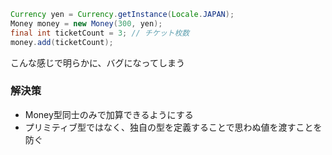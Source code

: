 
```java
Currency yen = Currency.getInstance(Locale.JAPAN);
Money money = new Money(300, yen);
final int ticketCount = 3; // チケット枚数
money.add(ticketCount);
```
こんな感じで明らかに、バグになってしまう

### 解決策
- Money型同士のみで加算できるようにする
- プリミティブ型ではなく、独自の型を定義することで思わぬ値を渡すことを防ぐ
